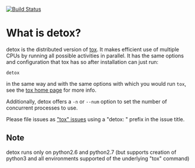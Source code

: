 [![Build Status](https://travis-ci.org/tox-dev/detox.svg?branch=master)](https://travis-ci.org/tox-dev/detox)

# What is detox?

detox is the distributed version of [tox](https://pypi.org/project/tox/).  It makes efficient use of multiple CPUs by running all possible activities in parallel.  It has the same options and configuration that tox has so after installation can just run:

    detox

in the same way and with the same options with which you would run `tox`, see the [tox home page](http://tox.readthedocs.io) for more info.

Additionally, detox offers a `-n` or `--num` option to set the number of concurrent processes to use.

Please file issues as ["tox" issues](https://github.com/tox-dev/tox/issues) using a "detox: " prefix in the issue title.

## Note

detox runs only on python2.6 and python2.7 (but supports creation of python3 and all environments supported of the underlying "tox" command)
